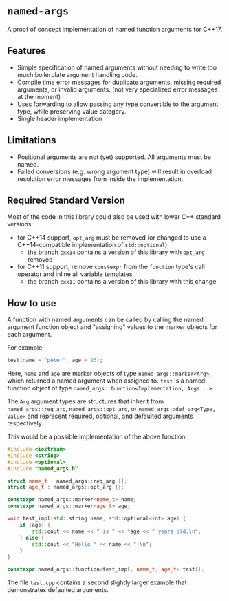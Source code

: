 # `named-args`

A proof of concept implementation of named function arguments for C++17.

## Features

- Simple specification of named arguments without needing to write too much
  boilerplate argument handling code.
- Compile time error messages for duplicate arguments, missing required
  arguments, or invalid arguments. (not very specialized error messages at the
  moment)
- Uses forwarding to allow passing any type convertible to the argument type,
  while preserving value category.
- Single header implementation

## Limitations

- Positional arguments are not (yet) supported. All arguments must be named.
- Failed conversions (e.g. wrong argument type) will result in overload
  resolution error messages from inside the implementation.

## Required Standard Version

Most of the code in this library could also be used with lower C++ standard
versions:

- for C++14 support, `opt_arg` must be removed (or changed to use a
  C++14-compatible implementation of `std::optional`)
  - the branch `cxx14` contains a version of this library with `opt_arg` removed
- for C++11 support, remove `constexpr` from the `function` type's call operator
  and inline all variable templates
  - the branch `cxx11` contains a version of this library with this change

## How to use

A function with named arguments can be called by calling the named argument
function object and "assigning" values to the marker objects for each argument.

For example:

```cpp
test(name = "peter", age = 23);
```

Here, `name` and `age` are marker objects of type `named_args::marker<Arg>`,
which returned a named argument when assigned to. `test` is a named function
object of type `named_args::function<Implementation, Args...>`.

The `Arg` argument types are structures that inherit from `named_args::req_arg`,
`named_args::opt_arg`, or `named_args::def_arg<Type, Value>` and represent
required, optional, and defaulted arguments respectively.

This would be a possible implementation of the above function:

```cpp
#include <iostream>
#include <string>
#include <optional>
#include "named_args.h"

struct name_t : named_args::req_arg {};
struct age_t : named_args::opt_arg {};

constexpr named_args::marker<name_t> name;
constexpr named_args::marker<age_t> age;

void test_impl(std::string name, std::optional<int> age) {
    if (age) {
        std::cout << name << " is " << *age << " years old.\n";
    } else {
        std::cout << "Hello " << name << "!\n";
    }
}

constexpr named_args::function<test_impl, name_t, age_t> test{};
```

The file `test.cpp` contains a second slightly larger example that demonstrates
defaulted arguments.
